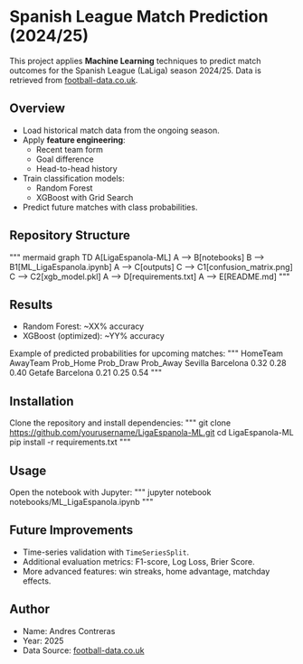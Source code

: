 # Spanish League Match Prediction (2024/25)

This project applies **Machine Learning** techniques to predict match outcomes for the Spanish League (LaLiga) season 2024/25. Data is retrieved from [football-data.co.uk](https://www.football-data.co.uk).

## Overview
- Load historical match data from the ongoing season.
- Apply **feature engineering**:
  - Recent team form
  - Goal difference
  - Head-to-head history
- Train classification models:
  - Random Forest
  - XGBoost with Grid Search
- Predict future matches with class probabilities.

## Repository Structure
"""
mermaid
graph TD
    A[LigaEspanola-ML]
    A --> B[notebooks]
    B --> B1[ML_LigaEspanola.ipynb]
    A --> C[outputs]
    C --> C1[confusion_matrix.png]
    C --> C2[xgb_model.pkl]
    A --> D[requirements.txt]
    A --> E[README.md]
"""

## Results
- Random Forest: ~XX% accuracy  
- XGBoost (optimized): ~YY% accuracy  

Example of predicted probabilities for upcoming matches:
"""
HomeTeam   AwayTeam   Prob_Home   Prob_Draw   Prob_Away
Sevilla    Barcelona     0.32        0.28        0.40
Getafe     Barcelona     0.21        0.25        0.54
"""

## Installation
Clone the repository and install dependencies:
"""
git clone https://github.com/yourusername/LigaEspanola-ML.git
cd LigaEspanola-ML
pip install -r requirements.txt
"""

## Usage
Open the notebook with Jupyter:
"""
jupyter notebook notebooks/ML_LigaEspanola.ipynb
"""

## Future Improvements
- Time-series validation with `TimeSeriesSplit`.
- Additional evaluation metrics: F1-score, Log Loss, Brier Score.
- More advanced features: win streaks, home advantage, matchday effects.

## Author
- Name: Andres Contreras  
- Year: 2025  
- Data Source: [football-data.co.uk](https://www.football-data.co.uk)
